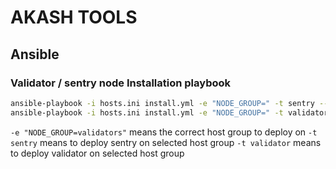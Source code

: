 # AKASH TOOLS

## Ansible 
### Validator / sentry node Installation playbook

```sh
ansible-playbook -i hosts.ini install.yml -e "NODE_GROUP=" -t sentry --ask-become-pass ## to run a sentry node installation
ansible-playbook -i hosts.ini install.yml -e "NODE_GROUP=" -t validator --ask-become-pass ## to run a valiator node installation
```

``` -e "NODE_GROUP=validators" ``` means the correct host group to deploy on
``` -t sentry ``` means to deploy sentry on selected host group
``` -t validator ``` means to deploy validator on selected host group

